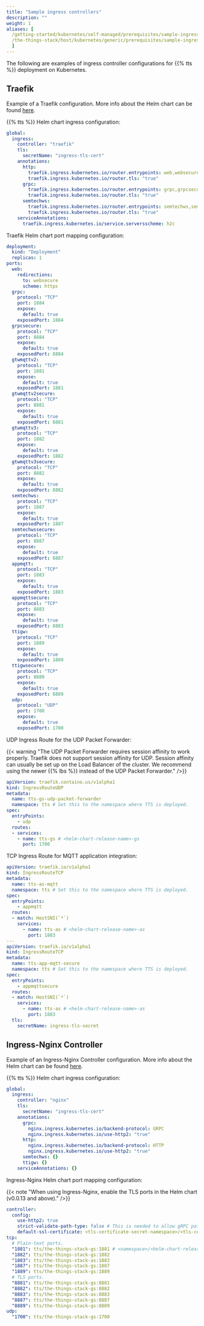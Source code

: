 ```yaml
---
title: "Sample ingress controllers"
description: ""
weight: 1
aliases: [
  /getting-started/kubernetes/self-managed/prerequisites/sample-ingress-controllers,
  /the-things-stack/host/kubernetes/generic/prerequisites/sample-ingress-controllers,
  ]
---
```


The following are examples of ingress controller configurations for {{% tts %}} deployment on Kubernetes.

<!--more-->

## Traefik

Example of a Traefik configuration. More info about the Helm chart can be found [here](https://github.com/traefik/traefik-helm-chart).

{{% tts %}} Helm chart ingress configuration:

```yaml
global:
  ingress:
    controller: "traefik"
    tls:
      secretName: "ingress-tls-cert"
    annotations:
      http:
        traefik.ingress.kubernetes.io/router.entrypoints: web,websecure
        traefik.ingress.kubernetes.io/router.tls: "true"
      grpc:
        traefik.ingress.kubernetes.io/router.entrypoints: grpc,grpcsecure
        traefik.ingress.kubernetes.io/router.tls: "true"
      semtechws:
        traefik.ingress.kubernetes.io/router.entrypoints: semtechws,semtechwssecure
        traefik.ingress.kubernetes.io/router.tls: "true"
    serviceAnnotations:
      traefik.ingress.kubernetes.io/service.serversscheme: h2c
```

Traefik Helm chart port mapping configuration:

```yaml
deployment:
  kind: "Deployment"
  replicas: 1
ports:
  web:
    redirections:
      to: websecure
      scheme: https
  grpc:
    protocol: "TCP"
    port: 1884
    expose:
      default: true
    exposedPort: 1884
  grpcsecure:
    protocol: "TCP"
    port: 8884
    expose:
      default: true
    exposedPort: 8884
  gtwmqttv2:
    protocol: "TCP"
    port: 1881
    expose:
      default: true
    exposedPort: 1881
  gtwmqttv2secure:
    protocol: "TCP"
    port: 8881
    expose:
      default: true
    exposedPort: 8881
  gtwmqttv3:
    protocol: "TCP"
    port: 1882
    expose:
      default: true
    exposedPort: 1882
  gtwmqttv3secure:
    protocol: "TCP"
    port: 8882
    expose:
      default: true
    exposedPort: 8882
  semtechws:
    protocol: "TCP"
    port: 1887
    expose:
      default: true
    exposedPort: 1887
  semtechwssecure:
    protocol: "TCP"
    port: 8887
    expose:
      default: true
    exposedPort: 8887
  appmqtt:
    protocol: "TCP"
    port: 1883
    expose:
      default: true
    exposedPort: 1883
  appmqttsecure:
    protocol: "TCP"
    port: 8883
    expose:
      default: true
    exposedPort: 8883
  ttigw:
    protocol: "TCP"
    port: 1889
    expose:
      default: true
    exposedPort: 1889
  ttigwsecure:
    protocol: "TCP"
    port: 8889
    expose:
      default: true
    exposedPort: 8889
  udp:
    protocol: "UDP"
    port: 1700
    expose:
      default: true
    exposedPort: 1700
```

UDP Ingress Route for the UDP Packet Forwarder:

{{< warning "The UDP Packet Forwarder requires session affinity to work properly. Traefik does not support session affinity for UDP. Session affinity can usually be set up on the Load Balancer of the cluster. We recommend using the newer {{% lbs %}} instead of the UDP Packet Forwarder." />}}

```yaml
apiVersion: traefik.containo.us/v1alpha1
kind: IngressRouteUDP
metadata:
  name: tts-gs-udp-packet-forwarder
  namespace: tts # Set this to the namespace where TTS is deployed.
spec:
  entryPoints:
    - udp
  routes:
  - services:
    - name: tts-gs # <helm-chart-release-name>-gs
      port: 1700
```

TCP Ingress Route for MQTT application integration:

```yaml
apiVersion: traefik.io/v1alpha1
kind: IngressRouteTCP
metadata:
  name: tts-as-mqtt
  namespace: tts # Set this to the namespace where TTS is deployed.
spec:
  entryPoints:
    - appmqtt
  routes:
  - match: HostSNI(`*`)
    services:
      - name: tts-as # <helm-chart-release-name>-as
        port: 1883
---
apiVersion: traefik.io/v1alpha1
kind: IngressRouteTCP
metadata:
  name: tts-app-mqtt-secure
  namespace: tts # Set this to the namespace where TTS is deployed.
spec:
  entryPoints:
    - appmqttsecure
  routes:
  - match: HostSNI(`*`)
    services:
      - name: tts-as # <helm-chart-release-name>-as
        port: 1883
  tls:
    secretName: ingress-tls-secret
```

## Ingress-Nginx Controller

Example of an Ingress-Nginx Controller configuration. More info about the Helm chart can be found [here](https://kubernetes.github.io/ingress-nginx/).

{{% tts %}} Helm chart ingress configuration:

```yaml
global:
  ingress:
    controller: "nginx"
    tls:
      secretName: "ingress-tls-cert"
    annotations:
      grpc:
        nginx.ingress.kubernetes.io/backend-protocol: GRPC
        nginx.ingress.kubernetes.io/use-http2: "true"
      http:
        nginx.ingress.kubernetes.io/backend-protocol: HTTP
        nginx.ingress.kubernetes.io/use-http2: "true"
      semtechws: {}
      ttigw: {}
    serviceAnnotations: {}
```

Ingress-Nginx Helm chart port mapping configuration:

{{< note "When using Ingress-Nginx, enable the TLS ports in the Helm chart (v0.0.13 and above)." />}}

```yaml
controller:
  config:
    use-http2: true
    strict-validate-path-type: false # This is needed to allow gRPC paths that contain dots.
    default-ssl-certificate: <tls-certificate-secret-namespace>/<tls-certificate-secret-name> # Make sure to set this.
tcp:
  # Plain-text ports.
  "1881": tts/the-things-stack-gs:1881 # <namespace>/<helm-chart-release-name>-gs:1881
  "1882": tts/the-things-stack-gs:1882
  "1883": tts/the-things-stack-as:1883
  "1887": tts/the-things-stack-gs:1887
  "1889": tts/the-things-stack-gs:1889
  # TLS ports.
  "8881": tts/the-things-stack-gs:8881
  "8882": tts/the-things-stack-gs:8882
  "8883": tts/the-things-stack-as:8883
  "8887": tts/the-things-stack-gs:8887
  "8889": tts/the-things-stack-gs:8889
udp:
  "1700": tts/the-things-stack-gs:1700
```
